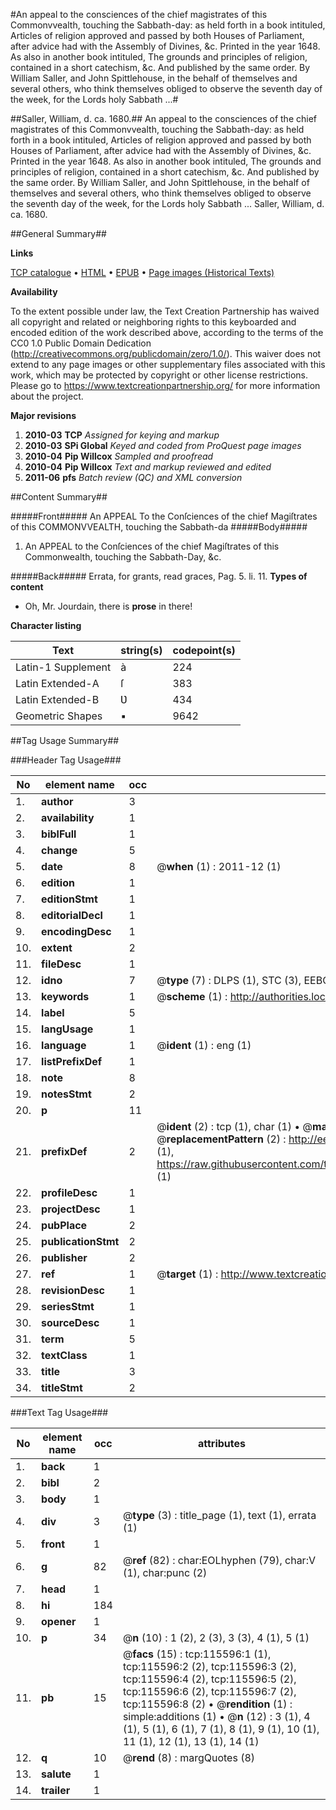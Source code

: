 #An appeal to the consciences of the chief magistrates of this Commonvvealth, touching the Sabbath-day: as held forth in a book intituled, Articles of religion approved and passed by both Houses of Parliament, after advice had with the Assembly of Divines, &c. Printed in the year 1648. As also in another book intituled, The grounds and principles of religion, contained in a short catechism, &c. And published by the same order. By William Saller, and John Spittlehouse, in the behalf of themselves and several others, who think themselves obliged to observe the seventh day of the week, for the Lords holy Sabbath ...#

##Saller, William, d. ca. 1680.##
An appeal to the consciences of the chief magistrates of this Commonvvealth, touching the Sabbath-day: as held forth in a book intituled, Articles of religion approved and passed by both Houses of Parliament, after advice had with the Assembly of Divines, &c. Printed in the year 1648. As also in another book intituled, The grounds and principles of religion, contained in a short catechism, &c. And published by the same order. By William Saller, and John Spittlehouse, in the behalf of themselves and several others, who think themselves obliged to observe the seventh day of the week, for the Lords holy Sabbath ...
Saller, William, d. ca. 1680.

##General Summary##

**Links**

[TCP catalogue](http://www.ota.ox.ac.uk/tcp/)  • 
[HTML](http://tei.it.ox.ac.uk/tcp/Texts-HTML/free/A93/A93321.html)  • 
[EPUB](http://tei.it.ox.ac.uk/tcp/Texts-EPUB/free/A93/A93321.epub) • 
[Page images (Historical Texts)](https://historicaltexts.jisc.ac.uk/eebo-99863397e)

**Availability**

To the extent possible under law, the Text Creation Partnership has waived all copyright and related or neighboring rights to this keyboarded and encoded edition of the work described above, according to the terms of the CC0 1.0 Public Domain Dedication (http://creativecommons.org/publicdomain/zero/1.0/). This waiver does not extend to any page images or other supplementary files associated with this work, which may be protected by copyright or other license restrictions. Please go to https://www.textcreationpartnership.org/ for more information about the project.

**Major revisions**

1. __2010-03__ __TCP__ *Assigned for keying and markup*
1. __2010-03__ __SPi Global__ *Keyed and coded from ProQuest page images*
1. __2010-04__ __Pip Willcox__ *Sampled and proofread*
1. __2010-04__ __Pip Willcox__ *Text and markup reviewed and edited*
1. __2011-06__ __pfs__ *Batch review (QC) and XML conversion*

##Content Summary##

#####Front#####
An APPEAL To the Conſciences of the chief Magiſtrates of this COMMONVVEALTH, touching the Sabbath-da
#####Body#####

1. An APPEAL to the Conſciences of the chief Magiſtrates of this Commonwealth, touching the Sabbath-Day, &c.

#####Back#####
Errata, for grants, read graces, Pag. 5. li. 11.
**Types of content**

  * Oh, Mr. Jourdain, there is **prose** in there!

**Character listing**


|Text|string(s)|codepoint(s)|
|---|---|---|
|Latin-1 Supplement|à|224|
|Latin Extended-A|ſ|383|
|Latin Extended-B|Ʋ|434|
|Geometric Shapes|▪|9642|

##Tag Usage Summary##

###Header Tag Usage###

|No|element name|occ|attributes|
|---|---|---|---|
|1.|__author__|3||
|2.|__availability__|1||
|3.|__biblFull__|1||
|4.|__change__|5||
|5.|__date__|8| @__when__ (1) : 2011-12 (1)|
|6.|__edition__|1||
|7.|__editionStmt__|1||
|8.|__editorialDecl__|1||
|9.|__encodingDesc__|1||
|10.|__extent__|2||
|11.|__fileDesc__|1||
|12.|__idno__|7| @__type__ (7) : DLPS (1), STC (3), EEBO-CITATION (1), PROQUEST (1), VID (1)|
|13.|__keywords__|1| @__scheme__ (1) : http://authorities.loc.gov/ (1)|
|14.|__label__|5||
|15.|__langUsage__|1||
|16.|__language__|1| @__ident__ (1) : eng (1)|
|17.|__listPrefixDef__|1||
|18.|__note__|8||
|19.|__notesStmt__|2||
|20.|__p__|11||
|21.|__prefixDef__|2| @__ident__ (2) : tcp (1), char (1)  •  @__matchPattern__ (2) : ([0-9\-]+):([0-9IVX]+) (1), (.+) (1)  •  @__replacementPattern__ (2) : http://eebo.chadwyck.com/downloadtiff?vid=$1&page=$2 (1), https://raw.githubusercontent.com/textcreationpartnership/Texts/master/tcpchars.xml#$1 (1)|
|22.|__profileDesc__|1||
|23.|__projectDesc__|1||
|24.|__pubPlace__|2||
|25.|__publicationStmt__|2||
|26.|__publisher__|2||
|27.|__ref__|1| @__target__ (1) : http://www.textcreationpartnership.org/docs/. (1)|
|28.|__revisionDesc__|1||
|29.|__seriesStmt__|1||
|30.|__sourceDesc__|1||
|31.|__term__|5||
|32.|__textClass__|1||
|33.|__title__|3||
|34.|__titleStmt__|2||


###Text Tag Usage###

|No|element name|occ|attributes|
|---|---|---|---|
|1.|__back__|1||
|2.|__bibl__|2||
|3.|__body__|1||
|4.|__div__|3| @__type__ (3) : title_page (1), text (1), errata (1)|
|5.|__front__|1||
|6.|__g__|82| @__ref__ (82) : char:EOLhyphen (79), char:V (1), char:punc (2)|
|7.|__head__|1||
|8.|__hi__|184||
|9.|__opener__|1||
|10.|__p__|34| @__n__ (10) : 1 (2), 2 (3), 3 (3), 4 (1), 5 (1)|
|11.|__pb__|15| @__facs__ (15) : tcp:115596:1 (1), tcp:115596:2 (2), tcp:115596:3 (2), tcp:115596:4 (2), tcp:115596:5 (2), tcp:115596:6 (2), tcp:115596:7 (2), tcp:115596:8 (2)  •  @__rendition__ (1) : simple:additions (1)  •  @__n__ (12) : 3 (1), 4 (1), 5 (1), 6 (1), 7 (1), 8 (1), 9 (1), 10 (1), 11 (1), 12 (1), 13 (1), 14 (1)|
|12.|__q__|10| @__rend__ (8) : margQuotes (8)|
|13.|__salute__|1||
|14.|__trailer__|1||
